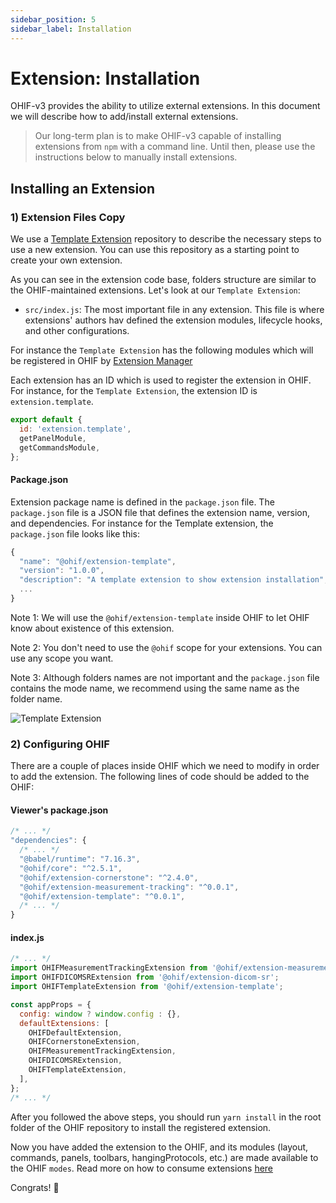 ```yaml
---
sidebar_position: 5
sidebar_label: Installation
---
```


# Extension: Installation

OHIF-v3 provides the ability to utilize external extensions. In this document we
will describe how to add/install external extensions.

> Our long-term plan is to make OHIF-v3 capable of installing extensions from
> `npm` with a command line. Until then, please use the instructions below to
> manually install extensions.

## Installing an Extension

### 1) Extension Files Copy

We use a [Template Extension](https://github.com/OHIF/extension-template)
repository to describe the necessary steps to use a new extension. You can use
this repository as a starting point to create your own extension.

As you can see in the extension code base, folders structure are similar to the
OHIF-maintained extensions. Let's look at our `Template Extension`:

- `src/index.js`: The most important file in any extension. This file is where
  extensions' authors hav defined the extension modules, lifecycle hooks, and
  other configurations.

For instance the `Template Extension` has the following modules which will be
registered in OHIF by [Extension Manager](./extension.md)

Each extension has an ID which is used to register the extension in OHIF. For
instance, for the `Template Extension`, the extension ID is
`extension.template`.

```js {2} title="templateExtension/src/index.js"
export default {
  id: 'extension.template',
  getPanelModule,
  getCommandsModule,
};
```

#### Package.json

Extension package name is defined in the `package.json` file. The `package.json`
file is a JSON file that defines the extension name, version, and dependencies.
For instance for the Template extension, the `package.json` file looks like
this:

```js {2} title="templateExtension/package.json"
{
  "name": "@ohif/extension-template",
  "version": "1.0.0",
  "description": "A template extension to show extension installation",
  ...
}
```

Note 1: We will use the `@ohif/extension-template` inside OHIF to let OHIF know
about existence of this extension.

Note 2: You don't need to use the `@ohif` scope for your extensions. You can use
any scope you want.

Note 3: Although folders names are not important and the `package.json` file
contains the mode name, we recommend using the same name as the folder name.

![Template Extension](../../assets/img/template-extension-files.png)

### 2) Configuring OHIF

There are a couple of places inside OHIF which we need to modify in order to add
the extension. The following lines of code should be added to the OHIF:

#### Viewer's package.json

```js {8} titl="platform/viewer/package.json"
/* ... */
"dependencies": {
  /* ... */
  "@babel/runtime": "7.16.3",
  "@ohif/core": "^2.5.1",
  "@ohif/extension-cornerstone": "^2.4.0",
  "@ohif/extension-measurement-tracking": "^0.0.1",
  "@ohif/extension-template": "^0.0.1",
  /* ... */
}
```

#### index.js

```js {4,13} title="platform/viewer/src/index.js"
/* ... */
import OHIFMeasurementTrackingExtension from '@ohif/extension-measurement-tracking';
import OHIFDICOMSRExtension from '@ohif/extension-dicom-sr';
import OHIFTemplateExtension from '@ohif/extension-template';

const appProps = {
  config: window ? window.config : {},
  defaultExtensions: [
    OHIFDefaultExtension,
    OHIFCornerstoneExtension,
    OHIFMeasurementTrackingExtension,
    OHIFDICOMSRExtension,
    OHIFTemplateExtension,
  ],
};
/* ... */
```

After you followed the above steps, you should run `yarn install` in the root
folder of the OHIF repository to install the registered extension.

Now you have added the extension to the OHIF, and its modules (layout, commands,
panels, toolbars, hangingProtocols, etc.) are made available to the OHIF
`modes`. Read more on how to consume extensions
[here](../modes/index.md#consuming-extensions)

Congrats! 🎉
